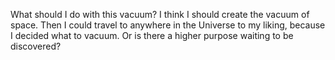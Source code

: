 What should I do with this vacuum?
I think I should create the vacuum of space.
Then I could travel to anywhere in the Universe to my liking,
because I decided what to vacuum.
Or is there a higher purpose waiting to be discovered?